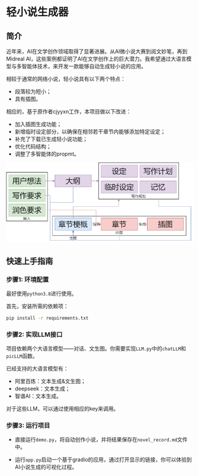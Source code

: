 # 轻小说生成器

## 简介

近年来，AI在文学创作领域取得了显著进展。从AI微小说大赛到阅文妙笔，再到Midreal AI，这些案例都证明了AI在文学创作上的巨大潜力。我希望通过大语言模型与多智能体技术，来开发一款能够自动生成轻小说的应用。

相较于通常的网络小说，轻小说具有以下两个特点：

- 段落较为短小；
- 具有插图。

相应的，基于原作者cjyyxn工作，本项目做以下改进：
- 加入插图生成功能；
- 新增临时设定部分，以确保在相邻若干章节内能够添加特定设定；
- 补充了下载已生成轻小说功能；
- 优化代码结构；
- 调整了多智能体的propmt。

![](readmepart/流程.png)

## 快速上手指南

### 步骤1: 环境配置

最好使用`python3.8`进行使用。

首先，安装所需的依赖项：

```bash
pip install -r requirements.txt
```

### 步骤2: 实现LLM接口

项目依赖两个大语言模型——对话、文生图。你需要实现`LLM.py`中的`chatLLM`和`picLLM`函数。

已经支持的大语言模型有：

- 阿里百炼：文本生成&文生图；
- deepseek：文本生成；
- 智谱AI：文本生成。

对于这些LLM，可以通过使用相应的key来调用。

### 步骤3: 运行项目

- 直接运行`demo.py`，将自动创作小说，并将结果保存在`novel_record.md`文件中。

- 运行`app.py`启动一个基于gradio的应用，通过打开显示的链接，你可以体验到AI小说生成的可视化过程。
